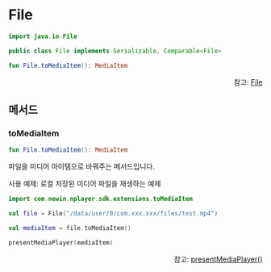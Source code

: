 # File
```kotlin
import java.io.File
```
```java
public class File implements Serializable, Comparable<File>
```
```kotlin
fun File.toMediaItem(): MediaItem
```
<div align="right">
참고: <a href="https://developer.android.com/reference/java/io/File">File</a>
</div>


## 메서드

### toMediaItem
```kotlin
fun File.toMediaItem(): MediaItem
```

파일을 미디어 아이템으로 바꿔주는 메서드입니다.

사용 예제: 로컬 저장된 미디어 파일을 재생하는 예제
```kotlin
import com.newin.nplayer.sdk.extensions.toMediaItem

val file = File("/data/user/0/com.xxx.xxx/files/test.mp4")

val mediaItem = file.toMediaItem()

presentMediaPlayer(mediaItem)
```
<div align="right">
참고: <a href="../context/home.md#presentmediaplayer">presentMediaPlayer()</a>
</div>

